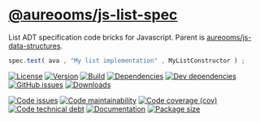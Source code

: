 [@aureooms/js-list-spec](https://make-github-pseudonymous-again.github.io/js-list-spec)
==

List ADT specification code bricks for Javascript. Parent is
[aureooms/js-data-structures](https://github.com/make-github-pseudonymous-again/js-data-structures).

```js
spec.test( ava , "My list implementation" , MyListConstructor ) ;
```

[![License](https://img.shields.io/github/license/make-github-pseudonymous-again/js-list-spec.svg)](https://raw.githubusercontent.com/make-github-pseudonymous-again/js-list-spec/master/LICENSE)
[![Version](https://img.shields.io/npm/v/@aureooms/js-list-spec.svg)](https://www.npmjs.org/package/@aureooms/js-list-spec)
[![Build](https://img.shields.io/travis/make-github-pseudonymous-again/js-list-spec/master.svg)](https://travis-ci.org/make-github-pseudonymous-again/js-list-spec/branches)
[![Dependencies](https://img.shields.io/david/make-github-pseudonymous-again/js-list-spec.svg)](https://david-dm.org/make-github-pseudonymous-again/js-list-spec)
[![Dev dependencies](https://img.shields.io/david/dev/make-github-pseudonymous-again/js-list-spec.svg)](https://david-dm.org/make-github-pseudonymous-again/js-list-spec?type=dev)
[![GitHub issues](https://img.shields.io/github/issues/make-github-pseudonymous-again/js-list-spec.svg)](https://github.com/make-github-pseudonymous-again/js-list-spec/issues)
[![Downloads](https://img.shields.io/npm/dm/@aureooms/js-list-spec.svg)](https://www.npmjs.org/package/@aureooms/js-list-spec)

[![Code issues](https://img.shields.io/codeclimate/issues/make-github-pseudonymous-again/js-list-spec.svg)](https://codeclimate.com/github/make-github-pseudonymous-again/js-list-spec/issues)
[![Code maintainability](https://img.shields.io/codeclimate/maintainability/make-github-pseudonymous-again/js-list-spec.svg)](https://codeclimate.com/github/make-github-pseudonymous-again/js-list-spec/trends/churn)
[![Code coverage (cov)](https://img.shields.io/codecov/c/gh/make-github-pseudonymous-again/js-list-spec/master.svg)](https://codecov.io/gh/make-github-pseudonymous-again/js-list-spec)
[![Code technical debt](https://img.shields.io/codeclimate/tech-debt/make-github-pseudonymous-again/js-list-spec.svg)](https://codeclimate.com/github/make-github-pseudonymous-again/js-list-spec/trends/technical_debt)
[![Documentation](https://make-github-pseudonymous-again.github.io/js-list-spec//badge.svg)](https://make-github-pseudonymous-again.github.io/js-list-spec//source.html)
[![Package size](https://img.shields.io/bundlephobia/minzip/@aureooms/js-list-spec)](https://bundlephobia.com/result?p=@aureooms/js-list-spec)
